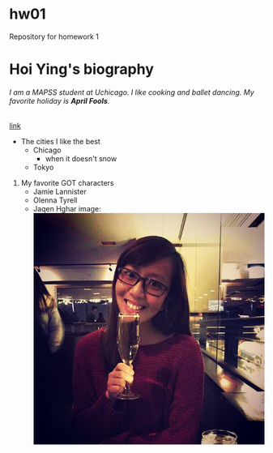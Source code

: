 # hw01
Repository for homework 1
# Hoi Ying's biography
###### I am a MAPSS student at Uchicago. I like cooking and ballet dancing. My favorite holiday is **April Fools**.
[link](https://en.wikipedia.org/wiki/April_Fools%27_Day)
* The cities I like the best
   + Chicago
      - when it doesn't snow
   + Tokyo
1. My favorite GOT characters
   + Jamie Lannister
   + Olenna Tyrell
   + Jaqen Hghar
image:
![A pic of me at Signature Lounge](IMG_0092.jpg)